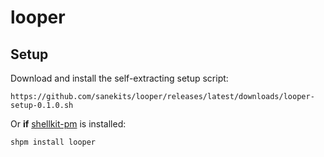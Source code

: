 # looper

## Setup

Download and install the self-extracting setup script:

    https://github.com/sanekits/looper/releases/latest/downloads/looper-setup-0.1.0.sh

Or **if** [shellkit-pm](https://github.com/sanekits/shellkit-pm) is installed:

    shpm install looper

##
